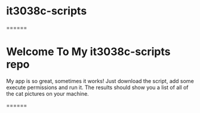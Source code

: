# it3038c-scripts

======

Welcome To My it3038c-scripts repo
======

My app is so great, sometimes it works! Just download the script, add some execute permissions and run it. The results should show you a list of all of the cat pictures on your machine.

======
